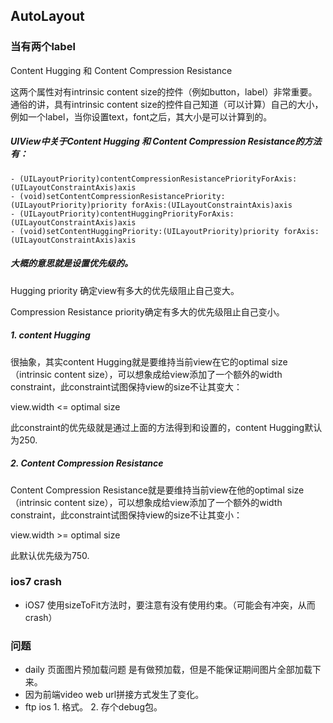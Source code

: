## AutoLayout

### 当有两个label

Content Hugging 和 Content Compression Resistance

这两个属性对有intrinsic content size的控件（例如button，label）非常重要。通俗的讲，具有intrinsic content size的控件自己知道（可以计算）自己的大小，例如一个label，当你设置text，font之后，其大小是可以计算到的。

##### UIView中关于Content Hugging 和 Content Compression Resistance的方法有：

```
- (UILayoutPriority)contentCompressionResistancePriorityForAxis:(UILayoutConstraintAxis)axis
- (void)setContentCompressionResistancePriority:(UILayoutPriority)priority forAxis:(UILayoutConstraintAxis)axis
- (UILayoutPriority)contentHuggingPriorityForAxis:(UILayoutConstraintAxis)axis
- (void)setContentHuggingPriority:(UILayoutPriority)priority forAxis:(UILayoutConstraintAxis)axis

```

##### 大概的意思就是设置优先级的。

Hugging priority 确定view有多大的优先级阻止自己变大。

Compression Resistance priority确定有多大的优先级阻止自己变小。

##### 1. content Hugging

很抽象，其实content Hugging就是要维持当前view在它的optimal size（intrinsic content size），可以想象成给view添加了一个额外的width constraint，此constraint试图保持view的size不让其变大：

view.width <= optimal size

此constraint的优先级就是通过上面的方法得到和设置的，content Hugging默认为250.

##### 2. Content Compression Resistance

Content Compression Resistance就是要维持当前view在他的optimal size（intrinsic content size），可以想象成给view添加了一个额外的width constraint，此constraint试图保持view的size不让其变小：

view.width >= optimal size

此默认优先级为750.


### ios7 crash

* iOS7 使用sizeToFit方法时，要注意有没有使用约束。（可能会有冲突，从而crash）


### 问题

* daily 页面图片预加载问题 是有做预加载，但是不能保证期间图片全部加载下来。
* 因为前端video web url拼接方式发生了变化。
* ftp ios 1. 格式。 2. 存个debug包。